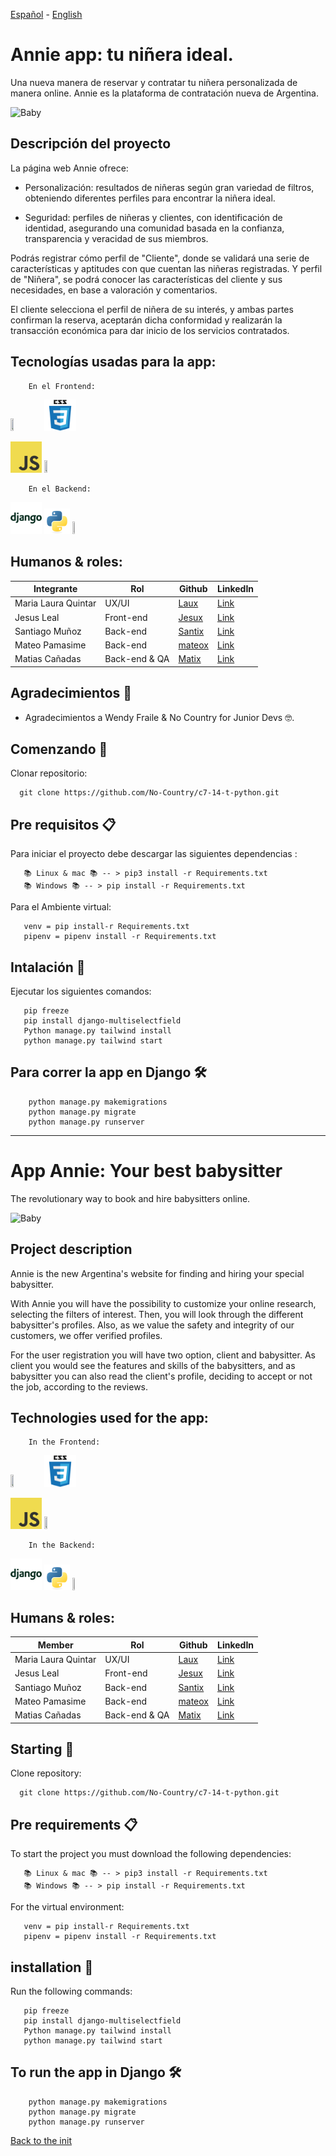 <a name="beginning"></a>
[Español](#ES) - [English](#EN)

# Annie app: tu niñera ideal.
Una nueva manera de reservar y contratar tu niñera personalizada de manera online.
Annie es la plataforma de contratación nueva de Argentina.


![Baby](https://user-images.githubusercontent.com/105388226/195204215-cee50a6a-0b5d-4aae-b94b-3a57422432fe.png)

<a name="ES"></a>
## Descripción del proyecto

La página web Annie ofrece:

 * Personalización: resultados de niñeras según gran variedad de filtros, obteniendo diferentes perfiles para encontrar la niñera ideal.

 * Seguridad: perfiles de niñeras y clientes, con identificación de identidad, asegurando una comunidad basada en la confianza, transparencia y veracidad de sus miembros.


Podrás registrar cómo perfil de "Cliente", donde se validará una serie de características y aptitudes con que cuentan las niñeras registradas. Y perfil de "Niñera", se podrá conocer las características del cliente y sus necesidades, en base a valoración y comentarios.

El cliente selecciona el perfil de niñera de su interés, y ambas partes confirman la reserva, aceptarán dicha conformidad y realizarán la transacción económica para dar inicio de los servicios contratados.

## Tecnologías usadas para la app:

        En el Frontend:
<p align="left">
<img src="https://upload.wikimedia.org/wikipedia/commons/thumb/6/61/HTML5_logo_and_wordmark.svg/800px-HTML5_logo_and_wordmark.svg.png"  width=10% height=10%>
<img src="https://raw.githubusercontent.com/devicons/devicon/master/icons/css3/css3-original-wordmark.svg"  width=10% height=10%>
</p> 
<p align="left">
<img src="https://raw.githubusercontent.com/github/explore/80688e429a7d4ef2fca1e82350fe8e3517d3494d/topics/javascript/javascript.png"  width=10% height=10%>
<img src="https://avatars.githubusercontent.com/u/5155369?s=200&v=4"  width=10% height=10%>
</p>

        En el Backend:
<p align="left">
<img src="https://raw.githubusercontent.com/github/explore/7456fdff59816d37ef383a6c8f32a26ff7332db2/topics/django/django.png"  width=10% height=10%>
<img src="https://raw.githubusercontent.com/devicons/devicon/master/icons/python/python-original.svg" width=8% height=8%> 
<img src="https://www.vectorlogo.zone/logos/sqlite/sqlite-icon.svg" width=8% height=8%>
</p>
 
 ## Humanos & roles:

|Integrante                 |Rol        |Github|LinkedIn|
|---------------------------|-----------|-----------------------------------------------|---|
|Maria Laura Quintar              |UX/UI      |[Laux](https://github.com/lau)                |[Link](https://www.linkedin.com/in/lauraquintar/)|
|Jesus Leal                 |Front-end  |[Jesux](https://github.com/imjesusleal)       |[Link](https://www.linkedin.com/in/jesus-leal-6908291b2/)|
|Santiago Muñoz             |Back-end   |[Santix](https://github.com/SantiagoEzequielMunioz)|[Link](https://www.linkedin.com/in/santiago-muñoz-b4833a236/)|
|Mateo Pamasime             |Back-end   |[mateox](https://github.com/pamasime)          |[Link](https://www.linkedin.com/in/mateopamasime/)|
|Matias Cañadas             |Back-end & QA|[Matix](https://github.com/Hotbones)           |[Link](https://www.linkedin.com/in/matiascanadas/)|

## Agradecimientos 🎁


* Agradecimientos a Wendy Fraile & No Country for Junior Devs 🤓.

## Comenzando 🚀

Clonar repositorio:

      git clone https://github.com/No-Country/c7-14-t-python.git

## Pre requisitos 📋
 Para iniciar el proyecto debe descargar las siguientes dependencias :
 
       📚 Linux & mac 📚 -- > pip3 install -r Requirements.txt 
       📚 Windows 📚 -- > pip install -r Requirements.txt  
       
 Para el Ambiente virtual:
 
       venv = pip install-r Requirements.txt 
       pipenv = pipenv install -r Requirements.txt

## Intalación 🔧
   Ejecutar los siguientes comandos:
 
       pip freeze    
       pip install django-multiselectfield
       Python manage.py tailwind install
       python manage.py tailwind start
       
## Para correr la app en Django 🛠️
        
        python manage.py makemigrations
        python manage.py migrate           
        python manage.py runserver
       

--------------------------------------------

<a name="EN"></a>
# App Annie: Your best babysitter
The revolutionary way to book and hire babysitters online.

![Baby](https://user-images.githubusercontent.com/105388226/195204318-22efdc2e-c65b-49ca-bff3-c264cfa2beb7.png)

## Project description

Annie is the new Argentina's website for finding and hiring your special babysitter.

With Annie you will have the possibility to customize your online research, selecting the filters of interest. Then, you will look through the different babysitter's profiles. 
Also, as we value the safety and integrity of our customers, we offer verified profiles.

For the user registration you will have two option, client and babysitter. As client you would see the features and skills of the babysitters, and as babysitter you can also read the client's profile, deciding to accept or not the job, according to the reviews.

## Technologies used for the app:

        In the Frontend:
<p align="left">
<img src="https://upload.wikimedia.org/wikipedia/commons/thumb/6/61/HTML5_logo_and_wordmark.svg/800px-HTML5_logo_and_wordmark.svg.png"  width=10% height=10%>
<img src="https://raw.githubusercontent.com/devicons/devicon/master/icons/css3/css3-original-wordmark.svg"  width=10% height=10%>
</p> 
<p align="left">
<img src="https://raw.githubusercontent.com/github/explore/80688e429a7d4ef2fca1e82350fe8e3517d3494d/topics/javascript/javascript.png"  width=10% height=10%>
<img src="https://avatars.githubusercontent.com/u/5155369?s=200&v=4"  width=10% height=10%>
</p>

        In the Backend:
<p align="left">
<img src="https://raw.githubusercontent.com/github/explore/7456fdff59816d37ef383a6c8f32a26ff7332db2/topics/django/django.png"  width=10% height=10%>
<img src="https://raw.githubusercontent.com/devicons/devicon/master/icons/python/python-original.svg" width=8% height=8%> 
<img src="https://www.vectorlogo.zone/logos/sqlite/sqlite-icon.svg" width=8% height=8%>
</p>
 
 ## Humans & roles:

|Member                     |Rol        |Github|LinkedIn|
|---------------------------|-----------|-----------------------------------------------|---|
|Maria Laura Quintar              |UX/UI      |[Laux](https://github.com/lau)                |[Link](https://www.linkedin.com/in/lauraquintar/)|
|Jesus Leal                 |Front-end  |[Jesux](https://github.com/imjesusleal)       |[Link](https://www.linkedin.com/in/jesus-leal-6908291b2/)|
|Santiago Muñoz             |Back-end   |[Santix](https://github.com/SantiagoEzequielMunioz)|[Link](https://www.linkedin.com/in/santiago-muñoz-b4833a236/)|
|Mateo Pamasime             |Back-end   |[mateox](https://github.com/pamasime)          |[Link](https://www.linkedin.com/in/mateopamasime/)|
|Matias Cañadas             |Back-end & QA|[Matix](https://github.com/Hotbones)           |[Link](https://www.linkedin.com/in/matiascanadas/)|

## Starting 🚀

Clone repository:

      git clone https://github.com/No-Country/c7-14-t-python.git

## Pre requirements 📋
 To start the project you must download the following dependencies:
 
       📚 Linux & mac 📚 -- > pip3 install -r Requirements.txt 
       📚 Windows 📚 -- > pip install -r Requirements.txt  
       
 For the virtual environment:
 
       venv = pip install-r Requirements.txt 
       pipenv = pipenv install -r Requirements.txt

## installation 🔧
   Run the following commands:
 
       pip freeze    
       pip install django-multiselectfield
       Python manage.py tailwind install
       python manage.py tailwind start
       
## To run the app in Django 🛠️
        
        python manage.py makemigrations
        python manage.py migrate           
        python manage.py runserver
        
        
[Back to the init](#beginning)
